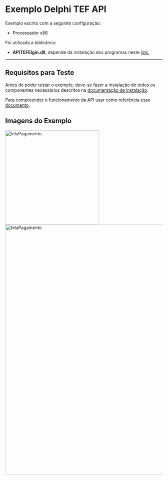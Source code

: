 # Exemplo Delphi TEF API #

Exemplo escrito com a seguinte configuração: 
- Processador x86

Foi utilizada a biblioteca:
- **APITEFElgin.dll**, depende da instalação dos programas neste [link.](https://github.com/ElginDeveloperCommunity/TEF-Elgin/tree/master/Instaladores)

<hr>

## Requisitos para Teste ##
Antes de poder testar o exemplo, deve-se fazer a instalação de todos os componentes necessários descritos na [documentação de instalação](https://github.com/ElginDeveloperCommunity/TEF-Elgin/blob/master/Documenta%C3%A7%C3%A3o/MANUAL%20DE%20INSTALA%C3%87%C3%83O%20TEF%20ELGIN.pdf).

Para compreender o funcionamento da API usar como referência esse [documento](https://github.com/ElginDeveloperCommunity/TEF-Elgin/blob/master/Documenta%C3%A7%C3%A3o/API%20TEF%20ELGIN-1.02.pdf).

## Imagens do Exemplo ##


<img src="https://user-images.githubusercontent.com/78883867/139453589-4190e192-ac64-4c5b-9f05-d9334092d147.png" title="Tela principal" alt="telaPagamento" style="width:300px;"/>
<img src="https://user-images.githubusercontent.com/78883867/139453596-a28e8537-3549-4a79-851f-61988f742cbf.png" title="Tela de Pagemento durante o processo de venda" alt="telaPagamento" style="width:800px;"/>
